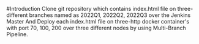 #Introduction
Clone git repository which contains index.html file on three-different branches named as 2022Q1, 2022Q2, 2022Q3 over the Jenkins Master And Deploy each index.html file on three-http docker container's with port 70, 100, 200 over three different nodes by using Multi-Branch Pipeline.
